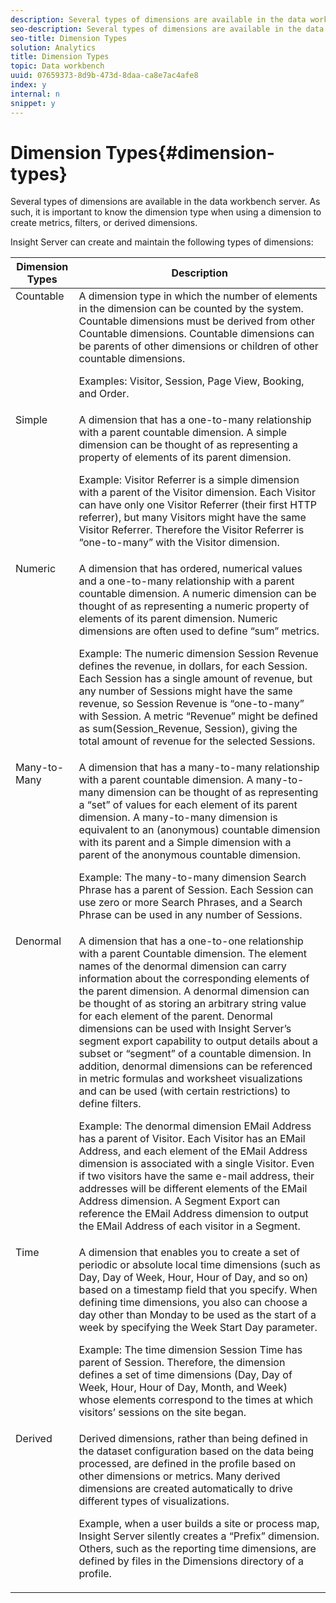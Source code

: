 ```yaml
---
description: Several types of dimensions are available in the data workbench server. As such, it is important to know the dimension type when using a dimension to create metrics, filters, or derived dimensions.
seo-description: Several types of dimensions are available in the data workbench server. As such, it is important to know the dimension type when using a dimension to create metrics, filters, or derived dimensions.
seo-title: Dimension Types
solution: Analytics
title: Dimension Types
topic: Data workbench
uuid: 07659373-8d9b-473d-8daa-ca8e7ac4afe8
index: y
internal: n
snippet: y
---
```


# Dimension Types{#dimension-types}

Several types of dimensions are available in the data workbench server. As such, it is important to know the dimension type when using a dimension to create metrics, filters, or derived dimensions.

Insight Server can create and maintain the following types of dimensions:

<table id="table_1A79B6C57ED145B6AA3BB05DD37AAD1B"> 
 <thead> 
  <tr> 
   <th colname="col1" class="entry"> Dimension Types </th> 
   <th colname="col2" class="entry"> Description </th> 
  </tr> 
 </thead>
 <tbody> 
  <tr valign="top"> 
   <td colname="col1"> Countable </td> 
   <td colname="col2">A dimension type in which the number of elements in the dimension can be counted by the system. Countable dimensions must be derived from other Countable dimensions. Countable dimensions can be parents of other dimensions or children of other countable dimensions. <p>Examples: Visitor, Session, Page View, Booking, and Order. </p></td> 
  </tr> 
  <tr valign="top"> 
   <td colname="col1"> Simple </td> 
   <td colname="col2">A dimension that has a one-to-many relationship with a parent countable dimension. A simple dimension can be thought of as representing a property of elements of its parent dimension. <p>Example: Visitor Referrer is a simple dimension with a parent of the Visitor dimension. Each Visitor can have only one Visitor Referrer (their first HTTP referrer), but many Visitors might have the same Visitor Referrer. Therefore the Visitor Referrer is “one-to-many” with the Visitor dimension. </p></td> 
  </tr> 
  <tr valign="top"> 
   <td colname="col1"> Numeric </td> 
   <td colname="col2">A dimension that has ordered, numerical values and a one-to-many relationship with a parent countable dimension. A numeric dimension can be thought of as representing a numeric property of elements of its parent dimension. Numeric dimensions are often used to define “sum” metrics. <p>Example: The numeric dimension Session Revenue defines the revenue, in dollars, for each Session. Each Session has a single amount of revenue, but any number of Sessions might have the same revenue, so Session Revenue is “one-to-many” with Session. A metric “Revenue” might be defined as <span class="filepath"> sum(Session_Revenue, Session)</span>, giving the total amount of revenue for the selected Sessions. </p></td> 
  </tr> 
  <tr valign="top"> 
   <td colname="col1"> Many-to-Many </td> 
   <td colname="col2">A dimension that has a many-to-many relationship with a parent countable dimension. A many-to-many dimension can be thought of as representing a “set” of values for each element of its parent dimension. A many-to-many dimension is equivalent to an (anonymous) countable dimension with its parent and a Simple dimension with a parent of the anonymous countable dimension. <p>Example: The many-to-many dimension Search Phrase has a parent of Session. Each Session can use zero or more Search Phrases, and a Search Phrase can be used in any number of Sessions. </p></td> 
  </tr> 
  <tr valign="top"> 
   <td colname="col1"> Denormal </td> 
   <td colname="col2">A dimension that has a one-to-one relationship with a parent Countable dimension. The element names of the denormal dimension can carry information about the corresponding elements of the parent dimension. A denormal dimension can be thought of as storing an arbitrary string value for each element of the parent. Denormal dimensions can be used with Insight Server’s segment export capability to output details about a subset or “segment” of a countable dimension. In addition, denormal dimensions can be referenced in metric formulas and worksheet visualizations and can be used (with certain restrictions) to define filters. <p>Example: The denormal dimension EMail Address has a parent of Visitor. Each Visitor has an EMail Address, and each element of the EMail Address dimension is associated with a single Visitor. Even if two visitors have the same e-mail address, their addresses will be different elements of the EMail Address dimension. A Segment Export can reference the EMail Address dimension to output the EMail Address of each visitor in a Segment. </p></td> 
  </tr> 
  <tr valign="top"> 
   <td colname="col1"> Time </td> 
   <td colname="col2">A dimension that enables you to create a set of periodic or absolute local time dimensions (such as Day, Day of Week, Hour, Hour of Day, and so on) based on a timestamp field that you specify. When defining time dimensions, you also can choose a day other than Monday to be used as the start of a week by specifying the Week Start Day parameter. <p>Example: The time dimension Session Time has parent of Session. Therefore, the dimension defines a set of time dimensions (Day, Day of Week, Hour, Hour of Day, Month, and Week) whose elements correspond to the times at which visitors’ sessions on the site began. </p></td> 
  </tr> 
  <tr valign="top"> 
   <td colname="col1"> Derived </td> 
   <td colname="col2">Derived dimensions, rather than being defined in the dataset configuration based on the data being processed, are defined in the profile based on other dimensions or metrics. Many derived dimensions are created automatically to drive different types of visualizations. <p>Example, when a user builds a site or process map, Insight Server silently creates a “Prefix” dimension. Others, such as the reporting time dimensions, are defined by files in the Dimensions directory of a profile. </p></td> 
  </tr> 
 </tbody> 
</table>

